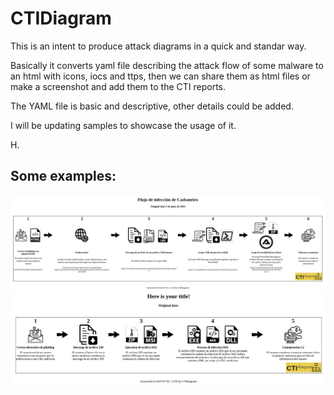 # CTIDiagram #

This is an intent to produce attack diagrams in a quick and standar way.

Basically it converts yaml file describing the attack flow of some malware to an html with icons, iocs and ttps, then we can share them as html files or make a screenshot and add them to the CTI reports.

The YAML file is basic and descriptive, other details could be added.

I will be updating samples to showcase the usage of it.


H.

## Some examples: ##

![Casbaneiro](https://github.com/hugo-glez/ctidiagram/blob/main/results/casbaneiro.png)
![Mekotio](https://github.com/hugo-glez/ctidiagram/blob/main/results/mekotio.png)

